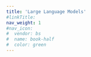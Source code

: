 ```yaml
---
title: 'Large Language Models'
#linkTitle:
nav_weight: 1
#nav_icon:
#  vendor: bs
#  name: book-half
#  color: green
---
```

